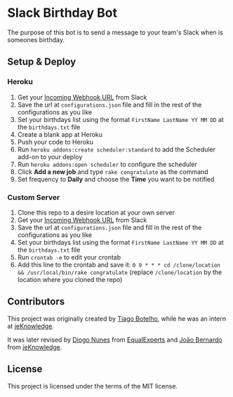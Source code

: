 # Slack Birthday Bot

The purpose of this bot is to send a message to your team's Slack when is someones birthday.


## Setup & Deploy

### Heroku

1. Get your [Incoming Webhook URL](https://api.slack.com/incoming-webhooks) from Slack
2. Save the url at `configurations.json` file and fill in the rest of the configurations as you like
3. Set your birthdays list using the format `FirstName LastName YY MM DD` at the `birthdays.txt` file
4. Create a blank app at Heroku
5. Push your code to Heroku
6. Run `heroku addons:create scheduler:standard` to add the Scheduler add-on to your deploy
7. Run `heroku addons:open scheduler` to configure the scheduler
8. Click **Add a new job** and type `rake congratulate` as the command
9. Set frequency to **Daily** and choose the **Time** you want to be notified

### Custom Server

1. Clone this repo to a desire location at your own server
2. Get your [Incoming Webhook URL](https://api.slack.com/incoming-webhooks) from Slack
3. Save the url at `configurations.json` file and fill in the rest of the configurations as you like
4. Set your birthdays list using the format `FirstName LastName YY MM DD` at the `birthdays.txt` file
5. Run `crontab -e` to edit your crontab
6. Add this line to the crontab and save it: `0 9 * * * cd /clone/location && /usr/local/bin/rake congratulate` (replace `/clone/location` by the location where you cloned the repo)


## Contributors 

This project was originally created by [Tiago Botelho](https://github.com/tiagonbotelho), while he was an intern at [jeKnowledge](http://jeknowledge.pt/).

It was later revised by [Diogo Nunes](http://www.diogonunes.com/) from [EqualExperts](https://www.equalexperts.com/) and [João Bernardo](http://jbernardo.me) from [jeKnowledge](http://jeknowledge.pt/).

## License

This project is licensed under the terms of the MIT license.
